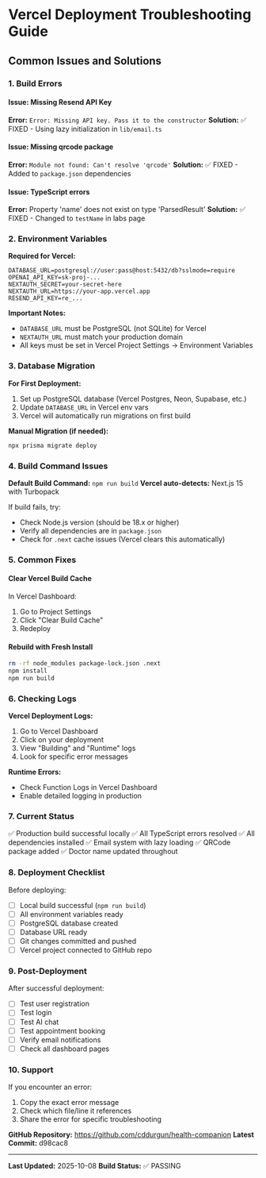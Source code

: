 # Vercel Deployment Troubleshooting Guide

## Common Issues and Solutions

### 1. Build Errors

#### Issue: Missing Resend API Key
**Error:** `Error: Missing API key. Pass it to the constructor`
**Solution:** ✅ FIXED - Using lazy initialization in `lib/email.ts`

#### Issue: Missing qrcode package
**Error:** `Module not found: Can't resolve 'qrcode'`
**Solution:** ✅ FIXED - Added to `package.json` dependencies

#### Issue: TypeScript errors
**Error:** Property 'name' does not exist on type 'ParsedResult'
**Solution:** ✅ FIXED - Changed to `testName` in labs page

### 2. Environment Variables

**Required for Vercel:**
```
DATABASE_URL=postgresql://user:pass@host:5432/db?sslmode=require
OPENAI_API_KEY=sk-proj-...
NEXTAUTH_SECRET=your-secret-here
NEXTAUTH_URL=https://your-app.vercel.app
RESEND_API_KEY=re_...
```

**Important Notes:**
- `DATABASE_URL` must be PostgreSQL (not SQLite) for Vercel
- `NEXTAUTH_URL` must match your production domain
- All keys must be set in Vercel Project Settings → Environment Variables

### 3. Database Migration

**For First Deployment:**
1. Set up PostgreSQL database (Vercel Postgres, Neon, Supabase, etc.)
2. Update `DATABASE_URL` in Vercel env vars
3. Vercel will automatically run migrations on first build

**Manual Migration (if needed):**
```bash
npx prisma migrate deploy
```

### 4. Build Command Issues

**Default Build Command:** `npm run build`
**Vercel auto-detects:** Next.js 15 with Turbopack

If build fails, try:
- Check Node.js version (should be 18.x or higher)
- Verify all dependencies are in `package.json`
- Check for `.next` cache issues (Vercel clears this automatically)

### 5. Common Fixes

#### Clear Vercel Build Cache
In Vercel Dashboard:
1. Go to Project Settings
2. Click "Clear Build Cache"
3. Redeploy

#### Rebuild with Fresh Install
```bash
rm -rf node_modules package-lock.json .next
npm install
npm run build
```

### 6. Checking Logs

**Vercel Deployment Logs:**
1. Go to Vercel Dashboard
2. Click on your deployment
3. View "Building" and "Runtime" logs
4. Look for specific error messages

**Runtime Errors:**
- Check Function Logs in Vercel Dashboard
- Enable detailed logging in production

### 7. Current Status

✅ Production build successful locally
✅ All TypeScript errors resolved
✅ All dependencies installed
✅ Email system with lazy loading
✅ QRCode package added
✅ Doctor name updated throughout

### 8. Deployment Checklist

Before deploying:
- [ ] Local build successful (`npm run build`)
- [ ] All environment variables ready
- [ ] PostgreSQL database created
- [ ] Database URL ready
- [ ] Git changes committed and pushed
- [ ] Vercel project connected to GitHub repo

### 9. Post-Deployment

After successful deployment:
- [ ] Test user registration
- [ ] Test login
- [ ] Test AI chat
- [ ] Test appointment booking
- [ ] Verify email notifications
- [ ] Check all dashboard pages

### 10. Support

If you encounter an error:
1. Copy the exact error message
2. Check which file/line it references
3. Share the error for specific troubleshooting

**GitHub Repository:** https://github.com/cddurgun/health-companion
**Latest Commit:** d98cac8

---

**Last Updated:** 2025-10-08
**Build Status:** ✅ PASSING
